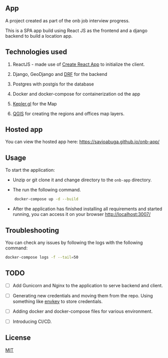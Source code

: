 ##  App

A project created as part of the onb job interview progress.

This is a SPA app build using React JS as the frontend and a django backend to build a location app.

## Technologies used

1. ReactJS - made use of [Create React App](https://facebook.github.io/create-react-app/) to initialize the client.

2. Django, GeoDjango and [DRF](https://www.django-rest-framework.org/) for the backend

3. Postgres with postgis for the database

4. Docker and docker-compose for containerization od the app

5. [Kepler.gl](https://kepler.gl/) for the Map

6. [QGIS](https://www.qgis.org/) for creating the regions and offices map layers.

## Hosted app
You can view the hosted app here: https://savioabuga.github.io/onb-app/

## Usage

To start the application:

* Unzip or git clone it and change directory to the `onb-app` directory.

* The run the following command.

```bash
    docker-compose up -d --build

```

* After the application has finished installing all requirements and started running, you can access it on your browser [http://localhost:3007/](http://localhost:3007/)

## Troubleshooting

You can check any issues by following the logs with the following command:

```bash
docker-compose logs -f --tail=50
```

## TODO

- [ ] Add Gunicorn and Nginx to the application to serve backend and client.

- [ ] Generating new credentials and moving them from the repo. Using something like [envkey](https://www.envkey.com/) to store credentials.

- [ ] Adding docker and docker-compose files for various environment.

- [ ] Introducing CI/CD.

## License
[MIT](https://choosealicense.com/licenses/mit/)
